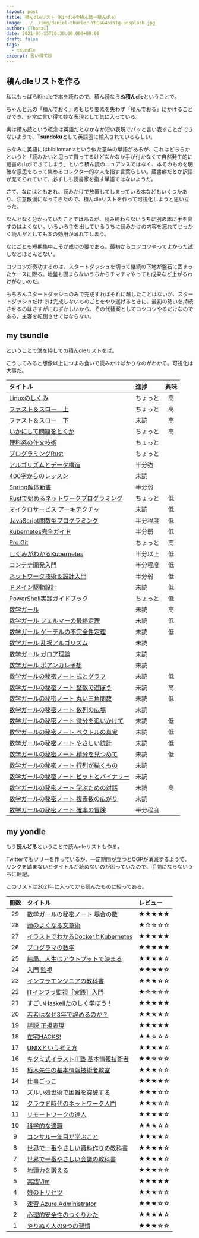 ```yaml
---
layout: post
title: 積んdleリスト（Kindleの積ん読＝積んdle）
image: ../../img/daniel-thurler-YRGsG4oiNIg-unsplash.jpg
author: [Thanai]
date: 2021-06-15T20:30:00.000+09:00
draft: false
tags:
  - tsundle
excerpt: 言い得て妙
---
```


## 積んdleリストを作る

私はもっぱらKindleで本を読むので、積ん読ならぬ**積んdle**ということで。

ちゃんと元の「積んでおく」のもじり要素を失わず「積んでおる」にかけることができ、非常に言い得て妙な表現として気に入っている。

実は積ん読という概念は英語だとなかなか短い表現でパッと言い表すことができないようで、**Tsundoku**として英語圏に輸入されているらしい。

ちなみに英語にはbibliomaniaという似た意味の単語があるが、これはどちらかというと「読みたいと思って買ってるけどなかなか手が付かなくて自然発生的に蔵書の山ができてしまう」という積ん読のニュアンスではなく、本そのものを明確な意思をもって集めるコレクター的な人を指す言葉らしい。蔵書癖だとか訳語が充てられていて、必ずしも読書家を指す単語ではないようだ。

さて、なにはともあれ、読みかけで放置してしまっている本などもいくつかあり、注意散漫になってきたので、積んdleリストを作って可視化しようと思い立った。

なんとなく分かっていたことではあるが、読み終わらないうちに別の本に手を出すのはよくない。いろいろ手を出しているうちに読みかけの内容を忘れてせっかく読んだとしても本の効用が薄れてしまう。

なにごとも短期集中こそが成功の要である。最初からコツコツやってよかった試しなどほとんどない。

コツコツが奏功するのは、スタートダッシュを切って継続の下地が盤石に固まったケースに限る。地盤も固まらないうちからチマチマやっても成果など上がるわけがないのだ。

もちろんスタートダッシュのみで完成すればそれに越したことはないが、スタートダッシュだけでは完成しないものごとをやり遂げるときに、最初の勢いを持続させるのはさすがにむずかしいから、その代替案としてコツコツやるだけなのである。主客を転倒させてはならない。

## my tsundle

ということで満を持しての積んdleリストをば。

こうしてみると想像以上につまみ食いで読みかけばかりなのがわかる。可視化は大事だ。

| タイトル                                                             | 進捗     | 興味 |
| :------------------------------------------------------------------- | :------- | :--: |
| [Linuxのしくみ](https://amzn.to/3gvIodJ)                             | ちょっと |  高  |
| [ファスト＆スロー　上](https://amzn.to/3wCMCGb)                      | ちょっと |  高  |
| [ファスト＆スロー　下](https://amzn.to/2SDR3le)                      | 未読     |  高  |
| [いかにして問題をとくか](https://amzn.to/3xpTXJa)                    | ちょっと |  高  |
| [理科系の作文技術](https://amzn.to/3gGXxbe)                          | ちょっと |      |
| [プログラミングRust](https://amzn.to/3zxAqZ4)                        | ちょっと |      |
| [アルゴリズムとデータ構造](https://amzn.to/3zvP1nT)                  | 半分強   |      |
| [400字からのレッスン](https://amzn.to/3iOXgFB)                       | 未読     |      |
| [Spring解体新書](https://amzn.to/3vwrOPh)                            | 半分弱   |      |
| [Rustで始めるネットワークプログラミング](https://amzn.to/3zHBtWL)    | ちょっと |  低  |
| [マイクロサービス アーキテクチャ](https://amzn.to/2S2XsWT)           | 未読     |  低  |
| [JavaScript関数型プログラミング](https://amzn.to/3iO4muk)            | 半分程度 |  低  |
| [Kubernetes完全ガイド](https://amzn.to/3zA1XcA)                      | 半分弱   |  低  |
| [Pro Git](https://amzn.to/3iPlaB0)                                   | ちょっと |  高  |
| [しくみがわかるKubernetes](https://amzn.to/3zwAbgY)                  | 半分以上 |  低  |
| [コンテナ開発入門](https://amzn.to/2SF1sgE)                          | 半分程度 |  低  |
| [ネットワーク技術＆設計入門](https://amzn.to/3xu8B1Y)                | 半分弱   |  低  |
| [ドメイン駆動設計](https://amzn.to/3cO5f23)                          | 未読     |  低  |
| [PowerShell実践ガイドブック](https://amzn.to/3cPFUVn)                | ちょっと |  低  |
| [数学ガール](https://amzn.to/3gvPFu4)                                | 未読     |  高  |
| [数学ガール フェルマーの最終定理](https://amzn.to/3xq0YK4)           | 未読     |  低  |
| [数学ガール ゲーデルの不完全性定理](https://amzn.to/3iO4Ws0)         | 未読     |  低  |
| [数学ガール 乱択アルゴリズム](https://amzn.to/3wMbcVn)               | 未読     |      |
| [数学ガール ガロア理論](https://amzn.to/3iIpIZY)                     | 未読     |      |
| [数学ガール ポアンカレ予想](https://amzn.to/3zAHGDs)                 | 未読     |      |
| [数学ガールの秘密ノート 式とグラフ](https://amzn.to/3xsVpup)         | 未読     |  低  |
| [数学ガールの秘密ノート 整数で遊ぼう](https://amzn.to/3gzbMjC)       | 未読     |  高  |
| [数学ガールの秘密ノート 丸い三角関数](https://amzn.to/35weY93)       | 未読     |  低  |
| [数学ガールの秘密ノート 数列の広場](https://amzn.to/3iKJZhl)         | 未読     |      |
| [数学ガールの秘密ノート 微分を追いかけて](https://amzn.to/2UdVlAr)   | 未読     |  低  |
| [数学ガールの秘密ノート ベクトルの真実](https://amzn.to/3iJzaw9)     | 未読     |  低  |
| [数学ガールの秘密ノート やさしい統計](https://amzn.to/3vvlcAF)       | 未読     |  低  |
| [数学ガールの秘密ノート 積分を見つめて](https://amzn.to/3zBiNHR)     | 未読     |  低  |
| [数学ガールの秘密ノート 行列が描くもの](https://amzn.to/3zybWza)     | 未読     |      |
| [数学ガールの秘密ノート ビットとバイナリー](https://amzn.to/3xoXaJ5) | 未読     |      |
| [数学ガールの秘密ノート 学ぶための対話](https://amzn.to/3iOoAUO)     | 未読     |  高  |
| [数学ガールの秘密ノート 複素数の広がり](https://amzn.to/3wys0Pp)     | 未読     |      |
| [数学ガールの秘密ノート 確率の冒険](https://amzn.to/3q4xejC)         | 半分程度 |      |

## my yondle

もう**読んどる**ということで読んdleリストも作る。

Twitterでもツリーを作っているが、一定期間が立つとOGPが消滅するようで、リンクを踏まないとタイトルが読めないのが困っていたので、手間にならないうちに転記。

このリストは2021年に入ってから読んだものに絞ってある。

| 冊数 | タイトル                                                       | レビュー |
| :--: | :------------------------------------------------------------- | :------- |
|  29  | [数学ガールの秘密ノート 場合の数](https://amzn.to/3gDsPzC)     | ★★★★★    |
|  28  | [頭のよくなる文章術](https://amzn.to/35yQDPS)                  | ★☆☆☆☆    |
|  27  | [イラストでわかるDockerとKubernetes](https://amzn.to/2UbVe8u)  | ★★★★★    |
|  26  | [プログラマの数学](https://amzn.to/3xq33pm)                    | ★★★★★    |
|  25  | [結局、人生はアウトプットで決まる](https://amzn.to/3gJrwiR)    | ★★★★☆    |
|  24  | [入門 監視](https://amzn.to/3iNrhpj)                           | ★★★★☆    |
|  23  | [インフラエンジニアの教科書](https://amzn.to/3vtiLOZ)          | ★★★☆☆    |
|  22  | [ITインフラ監視［実践］入門](https://amzn.to/3xuapYO)          | ★☆☆☆☆    |
|  21  | [すごいHaskellたのしく学ぼう！](https://amzn.to/3q3gnNY)       | ★★★★★    |
|  20  | [若者はなぜ3年で辞めるのか？](https://amzn.to/3gDGNSe)         | ★★★★☆    |
|  19  | [詳説 正規表現](https://amzn.to/35uuylI)                       | ★★★★★    |
|  18  | [在宅HACKS!](https://amzn.to/3iUXISK)                          | ★★☆☆☆    |
|  17  | [UNIXという考え方](https://amzn.to/3q9AKsP)                    | ★★★★☆    |
|  16  | [キタミ式イラストIT塾 基本情報技術者](https://amzn.to/3wLE2os) | ★★☆☆☆    |
|  15  | [栢木先生の基本情報技術者教室](https://amzn.to/3xvQ7hw)        | ★★★☆☆    |
|  14  | [仕事ごっこ](https://amzn.to/3cNMGLz)                          | ★★★★☆    |
|  13  | [ズルい処世術で困難を突破する](https://amzn.to/3vxYB6w)        | ★★★☆☆    |
|  12  | [クラウド時代のネットワーク入門](https://amzn.to/3gy6iWg)      | ★★★☆☆    |
|  11  | [リモートワークの達人](https://amzn.to/3wzyZaR)                | ★★★★☆    |
|  10  | [科学的な適職](https://amzn.to/2SDUKHC)                        | ★★★☆☆    |
|  9   | [コンサル一年目が学ぶこと](https://amzn.to/3gLiJNo)            | ★★★★☆    |
|  8   | [世界で一番やさしい資料作りの教科書](https://amzn.to/3q4ejoI)  | ★★★★☆    |
|  7   | [世界で一番やさしい会議の教科書](https://amzn.to/2U46W4Q)      | ★★★★☆    |
|  6   | [地頭力を鍛える](https://amzn.to/3gDV9C7)                      | ★★★☆☆    |
|  5   | [実践Vim](https://amzn.to/3vEADXy)                             | ★★★★★    |
|  4   | [娘のトリセツ](https://amzn.to/2TIa1av)                        | ★★★☆☆    |
|  3   | [速習 Azure Administrator](https://amzn.to/3vxH3HN)            | ★★★☆☆    |
|  2   | [心理的安全性のつくりかた](https://amzn.to/3cNSGnc)            | ★★★★☆    |
|  1   | [やりぬく人の9つの習慣](https://amzn.to/3zxObXR)               | ★★★☆☆    |
